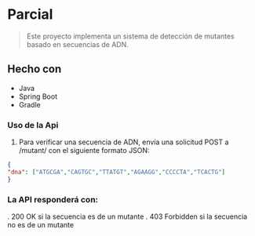 <a name="readme-top"></a>

# Parcial 

> Este proyecto implementa un sistema de detección de mutantes basado en secuencias de ADN.

## Hecho con

- Java 
- Spring Boot
- Gradle

### Uso de la Api

1. Para verificar una secuencia de ADN, envía una solicitud POST a /mutant/ con el siguiente formato JSON:
   
  ```json
{
  "dna": ["ATGCGA","CAGTGC","TTATGT","AGAAGG","CCCCTA","TCACTG"]
}
   ```


### La API responderá con:

. 200 OK si la secuencia es de un mutante
. 403 Forbidden si la secuencia no es de un mutante



